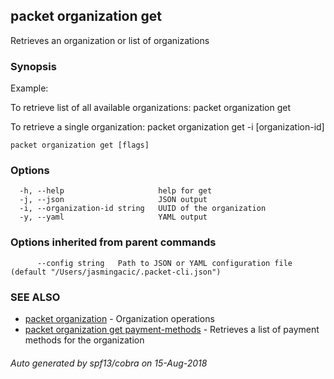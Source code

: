 ## packet organization get

Retrieves an organization or list of organizations

### Synopsis

Example:
	
To retrieve list of all available organizations:
packet organization get

To retrieve a single organization:
packet organization get -i [organization-id]

	

```
packet organization get [flags]
```

### Options

```
  -h, --help                     help for get
  -j, --json                     JSON output
  -i, --organization-id string   UUID of the organization
  -y, --yaml                     YAML output
```

### Options inherited from parent commands

```
      --config string   Path to JSON or YAML configuration file (default "/Users/jasmingacic/.packet-cli.json")
```

### SEE ALSO

* [packet organization](packet_organization.md)	 - Organization operations
* [packet organization get payment-methods](packet_organization_get_payment-methods.md)	 - Retrieves a list of payment methods for the organization

###### Auto generated by spf13/cobra on 15-Aug-2018
